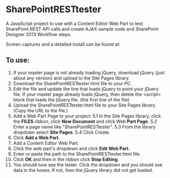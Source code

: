 # SharePointRESTtester
A JavaScript project to use with a Content Editor Web Part to test SharePoint REST API calls and create AJAX sample code and SharePoint Designer 2013 Workflow steps.

Screen captures and a detailed install can be found at:


To use:
---------

 1. If your master page is not already loading jQuery, download jQuery (just about any version) and upload to the Site Pages library.
 2. Download the SharePointRESTtester.html file to your PC.
 3. Edit the file and update the line that loads jQuery to point your jQuery file. If your master page already loads jQuery, then delete the &lt;script&gt; block that loads the jQuery file. (the first line of the file)
 4. Upload the SharePointRESTtester.html file to your Site Pages library. (Copy the URL to the file.)
 5. Add a Web Part Page to your project:
 5.1 In the Site Pages library, click the **FILES** ribbon, click **New Document** and click Web **Part Page**.
 5.2 Enter a page name like "SharePointRESTtester".
 5.3 From the library dropdown select **Site Pages**.
 5.4 Click Create.
 6. Click **Add a Web Part**.
 7. Add a Content Editor Web Part.
 8. Click the web part's dropdown and click **Edit Web Part**.
 9. Enter or paste the path to the SharePointRESTtester.html file. 
 10. Click **OK** and then in the ribbon click **Stop Editing**.
 11. You should now see the tester. Click the dropdown and you should see data in the boxes. If not, then the jQuery library did not get loaded.

